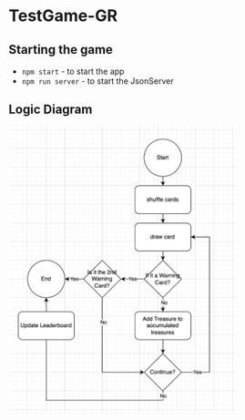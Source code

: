# TestGame-GR

## Starting the game

-   `npm start` - to start the app
-   `npm run server` - to start the JsonServer

## Logic Diagram

<img src="./src/images/GRTest-logic-diagram.png" width="400" alt="logic diagram"/>
